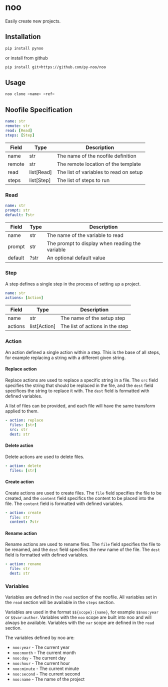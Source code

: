 # noo

Easily create new projects.

## Installation

```sh
pip install pynoo
```

or install from github

```sh
pip install git+https://github.com/py-noo/noo
```

## Usage

```sh
noo clone <name> <ref>
```

## Noofile Specification

```yml
name: str
remote: str
read: [Read]
steps: [Step]
```

| Field  | Type       | Description                            |
|--------|------------|----------------------------------------|
| name   | str        | The name of the noofile definition     |
| remote | str        | The remote location of the template    |
| read   | list[Read] | The list of variables to read on setup |
| steps  | list[Step] | The list of steps to run               |

### Read

```yml
name: str
prompt: str
default: ?str
```

| Field   | Type | Description                                     |
|---------|------|-------------------------------------------------|
| name    | str  | The name of the variable to read                |
| prompt  | str  | The prompt to display when reading the variable |
| default | ?str | An optional default value                       |

### Step

A step defines a single step in the process of setting up a project.

```yml
name: str
actions: [Action]
```

| Field   | Type         | Description                     |
|---------|--------------|---------------------------------|
| name    | str          | The name of the setup step      |
| actions | list[Action] | The list of actions in the step |

### Action

An action defined a single action within a step. This is the base of all steps, for example replacing a string with a different given string.

#### Replace action

Replace actions are used to replace a specific string in a file. The `src` field specifies the string that should be replaced in the file, and the `dest` field specifices the string to replace it with. The `dest` field is formatted with defined variables.

A list of files can be provided, and each file will have the same transform applied to them.

```yml
- action: replace
  files: [str]
  src: str
  dest: str
```

#### Delete action

Delete actions are used to delete files.

```yml
- action: delete
  files: [str]
```

#### Create action

Create actions are used to create files. The `file` field specifies the file to be created, and the `content` field specifics the content to be placed into the file. The `content` field is formatted with defined variables.

```yml
- action: create
  file: str
  content: ?str
```

#### Rename action

Rename actions are used to rename files. The `file` field specifies the file to be renamed, and the `dest` field specifies the new name of the file. The `dest` field is formatted with defined variables.

```yml
- action: rename
  file: str
  dest: str
```

### Variables

Variables are defined in the `read` section of the noofile. All variables set in the `read` section will be available in the `steps` section.

Variables are used in the format `$${scope}:{name}`, for example `$$noo:year` or `$$var:author`. Variables with the `noo` scope are built into noo and will always be available. Variables with the `var` scope are defined in the `read` section.

The variables defined by noo are:

- `noo:year` - The current year
- `noo:month` - The current month
- `noo:day` - The current day
- `noo:hour` - The current hour
- `noo:minute` - The current minute
- `noo:second` - The current second
- `noo:name` - The name of the project
